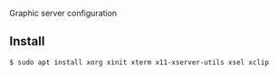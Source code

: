 Graphic server configuration

## Install

`$ sudo apt install xorg xinit xterm x11-xserver-utils xsel xclip`